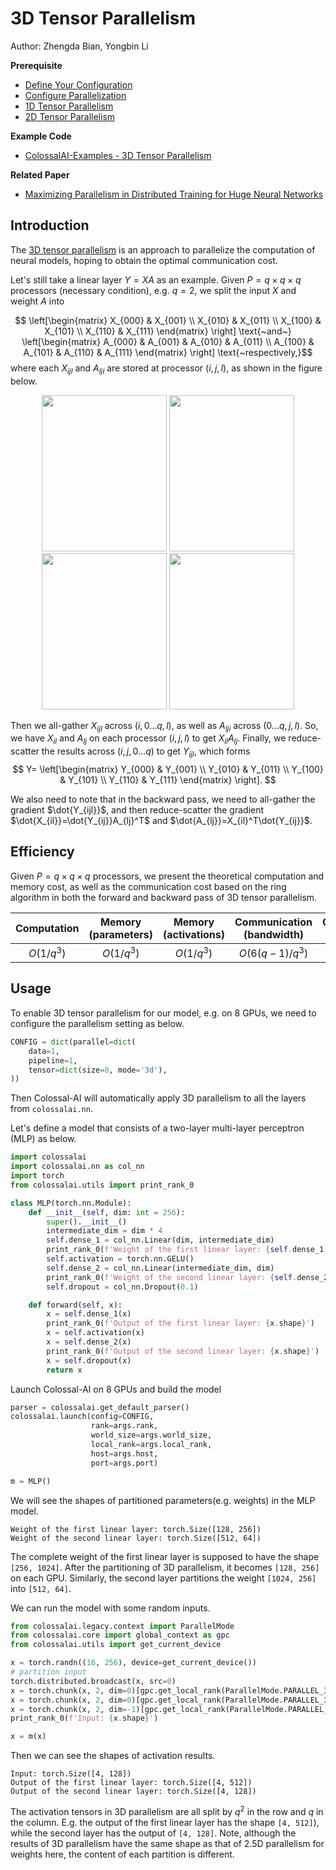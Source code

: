 # 3D Tensor Parallelism

Author: Zhengda Bian, Yongbin Li

**Prerequisite**
- [Define Your Configuration](../basics/define_your_config.md)
- [Configure Parallelization](../basics/configure_parallelization.md)
- [1D Tensor Parallelism](./1D_tensor_parallel.md)
- [2D Tensor Parallelism](./2D_tensor_parallel.md)

**Example Code**
- [ColossalAI-Examples - 3D Tensor Parallelism](https://github.com/hpcaitech/ColossalAI-Examples/blob/main/features/tensor_parallel/README.md)

**Related Paper**
- [Maximizing Parallelism in Distributed Training for Huge Neural Networks](https://arxiv.org/pdf/2105.14450.pdf)

## Introduction

The [3D tensor parallelism](https://arxiv.org/pdf/2105.14450.pdf) is an approach to parallelize the computation of neural models, hoping to obtain the optimal communication cost.

Let's still take a linear layer $Y = XA$ as an example.
Given $P=q \times q \times q$ processors (necessary condition), e.g. $q=2$, we split the input $X$ and weight $A$ into

$$
\left[\begin{matrix}
            X_{000} & X_{001} \\
            X_{010} & X_{011} \\
            X_{100} & X_{101} \\
            X_{110} & X_{111} \end{matrix}
\right]
\text{~and~}
\left[\begin{matrix}
            A_{000} & A_{001} & A_{010} & A_{011} \\
            A_{100} & A_{101} & A_{110} & A_{111} \end{matrix}
\right]
\text{~respectively,}$$
where each $X_{ijl}$ and $A_{lji}$ are stored at processor $(i,j,l)$, as shown in the figure below.

<center>
<img src="https://s2.loli.net/2022/02/17/JevO6SED5z4PFdp.png" width = "200" height = "250" />
<img src="https://s2.loli.net/2022/02/17/qvtwjdfNXMAb4nF.png" width = "200" height = "250" />
<img src="https://s2.loli.net/2022/02/17/WFzm2N4IwKf1jXZ.png" width = "200" height = "250" />
<img src="https://s2.loli.net/2022/02/17/r2dZQ4hKxwTuIv6.png" width = "200" height = "250" />
</center>

Then we all-gather $X_{ijl}$ across $(i, 0...q,l)$, as well as $A_{lji}$ across $(0...q, j, l)$.
So, we have $X_{il}$ and $A_{lj}$ on each processor $(i,j,l)$ to get $X_{il}A_{lj}$.
Finally, we reduce-scatter the results across $(i, j, 0...q)$ to get $Y_{ijl}$, which forms
$$
Y=
\left[\begin{matrix}
            Y_{000} & Y_{001} \\
            Y_{010} & Y_{011} \\
            Y_{100} & Y_{101} \\
            Y_{110} & Y_{111} \end{matrix}
\right].
$$

We also need to note that in the backward pass, we need to all-gather the gradient $\dot{Y_{ijl}}$, and then reduce-scatter the gradient $\dot{X_{il}}=\dot{Y_{ij}}A_{lj}^T$ and $\dot{A_{lj}}=X_{il}^T\dot{Y_{ij}}$.

## Efficiency
Given $P=q \times q \times q$ processors, we present the theoretical computation and memory cost, as well as the communication cost based on the ring algorithm in both the forward and backward pass of 3D tensor parallelism.

| Computation | Memory (parameters) | Memory (activations) | Communication (bandwidth) | Communication (latency) |
| :-:         | :-:              | :-:                  | :-:                       | :-:                     |
| $O(1/q^3)$  | $O(1/q^3)$       | $O(1/q^3)$           | $O(6(q-1)/q^3)$           | $O(6(q-1))$             |

## Usage

To enable 3D tensor parallelism for our model, e.g. on 8 GPUs, we need to configure the parallelism setting as below.
```python
CONFIG = dict(parallel=dict(
    data=1,
    pipeline=1,
    tensor=dict(size=8, mode='3d'),
))
```
Then Colossal-AI will automatically apply 3D parallelism to all the layers from `colossalai.nn`.

Let's define a model that consists of a two-layer multi-layer perceptron (MLP) as below.
```python
import colossalai
import colossalai.nn as col_nn
import torch
from colossalai.utils import print_rank_0

class MLP(torch.nn.Module):
    def __init__(self, dim: int = 256):
        super().__init__()
        intermediate_dim = dim * 4
        self.dense_1 = col_nn.Linear(dim, intermediate_dim)
        print_rank_0(f'Weight of the first linear layer: {self.dense_1.weight.shape}')
        self.activation = torch.nn.GELU()
        self.dense_2 = col_nn.Linear(intermediate_dim, dim)
        print_rank_0(f'Weight of the second linear layer: {self.dense_2.weight.shape}')
        self.dropout = col_nn.Dropout(0.1)

    def forward(self, x):
        x = self.dense_1(x)
        print_rank_0(f'Output of the first linear layer: {x.shape}')
        x = self.activation(x)
        x = self.dense_2(x)
        print_rank_0(f'Output of the second linear layer: {x.shape}')
        x = self.dropout(x)
        return x
```
Launch Colossal-AI on 8 GPUs and build the model
```python
parser = colossalai.get_default_parser()
colossalai.launch(config=CONFIG,
                  rank=args.rank,
                  world_size=args.world_size,
                  local_rank=args.local_rank,
                  host=args.host,
                  port=args.port)

m = MLP()
```
We will see the shapes of partitioned parameters(e.g. weights) in the MLP model.
```shell
Weight of the first linear layer: torch.Size([128, 256])
Weight of the second linear layer: torch.Size([512, 64])
```
The complete weight of the first linear layer is supposed to have the shape `[256, 1024]`. After the partitioning of 3D parallelism, it becomes `[128, 256]` on each GPU.
Similarly, the second layer partitions the weight `[1024, 256]` into `[512, 64]`.

We can run the model with some random inputs.
```python
from colossalai.legacy.context import ParallelMode
from colossalai.core import global_context as gpc
from colossalai.utils import get_current_device

x = torch.randn((16, 256), device=get_current_device())
# partition input
torch.distributed.broadcast(x, src=0)
x = torch.chunk(x, 2, dim=0)[gpc.get_local_rank(ParallelMode.PARALLEL_3D_WEIGHT)]
x = torch.chunk(x, 2, dim=0)[gpc.get_local_rank(ParallelMode.PARALLEL_3D_INPUT)]
x = torch.chunk(x, 2, dim=-1)[gpc.get_local_rank(ParallelMode.PARALLEL_3D_OUTPUT)]
print_rank_0(f'Input: {x.shape}')

x = m(x)
```
Then we can see the shapes of activation results.
```shell
Input: torch.Size([4, 128])
Output of the first linear layer: torch.Size([4, 512])
Output of the second linear layer: torch.Size([4, 128])
```
The activation tensors in 3D parallelism are all split by $q^2$ in the row and $q$ in the column.
E.g. the output of the first linear layer has the shape `[4, 512]`), while the second layer has the output of `[4, 128]`.
Note, although the results of 3D parallelism have the same shape as that of 2.5D parallelism for weights here, the content of each partition is different.

<!-- doc-test-command: echo  -->
